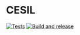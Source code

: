 # CESIL

[![Tests](https://github.com/cmh-dev/cesil/actions/workflows/tests.yml/badge.svg)](https://github.com/cmh-dev/cesil/actions/workflows/tests.yml)
[![Build and release](https://github.com/cmh-dev/cesil/actions/workflows/build-and-release.yml/badge.svg)](https://github.com/cmh-dev/cesil/actions/workflows/build-and-release.yml)
